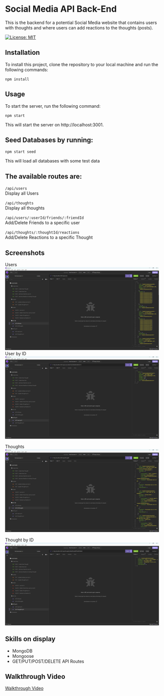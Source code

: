 # Social Media API Back-End
This is the backend for a potential Social Media website that contains users with thoughts and where users can add reactions to the thoughts (posts).

[![License: MIT](https://img.shields.io/badge/License-MIT-yellow.svg)](https://opensource.org/licenses/MIT)

## Installation
To install this project, clone the repository to your local machine and run the following commands:

``` 
npm install
```
## Usage
To start the server, run the following command:
``` 
npm start
```
This will start the server on http://localhost:3001.

## Seed Databases by running:
``` 
npm start seed
```
This will load all databases with some test data
## The available routes are:

`/api/users`  
Display all Users

`/api/thoughts`  
Display all thoughts

`/api/users/:userId/friends/:friendId`  
Add/Delete Friends to a specific user

`/api/thoughts/:thoughtId/reactions`  
Add/Delete Reactions to a specific Thought


## Screenshots

Users  
![All Users](./assets/img/all-users.jpg)  
User by ID  
![User by ID](./assets/img/user-by-id.jpg)  

Thoughts  
![Thoughts](./assets/img/all-thoughts.jpg)

Thought by ID  
![Thoughts](./assets/img/thought-by-id.jpg)




## Skills on display
- MongoDB
- Mongoose 
- GET/PUT/POST/DELETE API Routes

## Walkthrough Video
[Walkthrough Video]()

